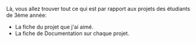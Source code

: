 Là, vous allez trouver tout ce qui est par rapport aux projets des étudiants de 3ème année:

- La fiche du projet que j'ai aimé.
- La fiche de Documentation sur chaque projet. 
